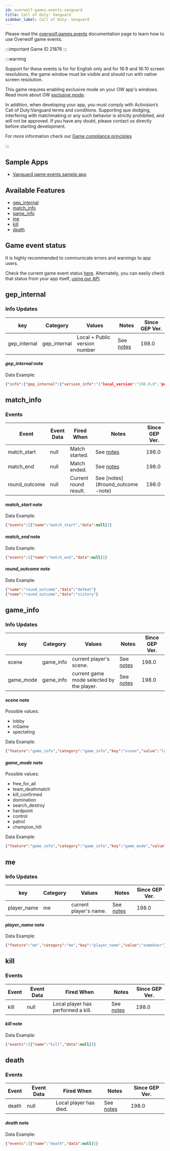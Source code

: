 ```yaml
---
id: overwolf-games-events-vanguard
title: Call of Duty: Vanguard
sidebar_label: Call of Duty: Vanguard
---
```


Please read the [overwolf.games.events](overwolf-games-events) documentation page to learn how to use Overwolf game events.

:::important Game ID
21876
:::

:::warning

Support for these events is for for English only and for 16:9 and 16:10 screen resolutions, the game window must be visible and should run with native screen resolution. 

This game requires enabling exclusive mode on your OW app's windows. Read more about OW [exclusive mode](../topics/exclusive-mode).

In addition, when developing your app, you must comply with Activision’s Call of Duty:Vanguard terms and conditions. Supporting que dodging, interfering with matchmaking or any such behavior is strictly prohibited, and will not be approved. If you have any doubt, please contact us directly before starting development.

For more information check our [Game compliance principles](https://overwolf.github.io/docs/start/game-compliance-guiding-principles)

:::

## Sample Apps
* [Vanguard game events sample app](https://github.com/overwolf/events-sample-apps)

## Available Features

* [gep_internal](#gep_internal)
* [match_info](#match_info)
* [game_info](#game_info)
* [me](#me)
* [kill](#kill)
* [death](#death)

## Game event status

It is highly recommended to communicate errors and warnings to app users. 

Check the current game event status [here](../status/all). Alternately, you can easily check that status from your app itself, [using our API](../topics/howto-check-events-status-from-app).

## gep_internal

### Info Updates

key          | Category    | Values                    | Notes                 | Since GEP Ver. |
------------ | ------------| ------------------------- | --------------------- | ------------- | 
gep_internal | gep_internal| Local + Public version number|See [notes](#gep_internal-note)|   198.0       |

#### *gep_internal* note

Data Example:

```json
{"info":{"gep_internal":{"version_info":"{"local_version":"198.0.0","public_version":"198.0.0","is_updated":true}"}},"feature":"gep_internal"}
```

## match_info

### Events

Event        | Event Data        | Fired When   | Notes              | Since GEP Ver. |
-------------| ------------------| ------------ | ------------------ | ---------------|
match_start  | null              | Match started.| See [notes](#match_start-note)     | 198.0 |
match_end    | null              | Match ended. | See [notes](#match_end-note)        | 198.0 |
round_outcome    | null              | Current round result. | See [notes](#round_outcome -note)        | 198.0 |


#### *match_start* note

Data Example:

```json
{"events":[{"name":"match_start","data":null}]}
```

#### *match_end* note

Data Example:

```json
{"events":[{"name":"match_end","data":null}]}
```

#### *round_outcome* note

Data Example:

```json
{"name":"round_outcome","data":"defeat"}
{"name":"round_outcome","data":"victory"}
```

## game_info

### Info Updates

key          | Category    | Values                    | Notes                 | Since GEP Ver. |
------------ | ------------| ------------------------- | --------------------- | ------------- | 
scene| game_info   | current player's scene. |See [notes](#scene-note)|   198.0       |
game_mode| game_info   | current game mode selected by the player. |See [notes](#game_mode-note)|   198.0       |

#### *scene* note
Possible values:
* lobby
* inGame
* spectating

Data Example:

```json
{"feature":"game_info","category":"game_info","key":"scene","value":"lobby"}
```

#### *game_mode* note
Possible values:
* free_for_all 
* team_deathmatch 
* kill_confirmed 
* domination 
* search_destroy 
* hardpoint 
* control 
* patrol 
* champion_hill 

Data Example:

```json
{"feature":"game_info","category":"game_info","key":"game_mode","value":"domination"}
```

## me

### Info Updates

key          | Category    | Values                    | Notes                 | Since GEP Ver. |
------------ | ------------| ------------------------- | --------------------- | ------------- | 
player_name| me   | current player's name. |See [notes](#player_name-note)|   198.0       |

#### *player_name* note
Data Example:

```json
{"feature":"me","category":"me","key":"player_name","value":"someUser"}
```

## kill

### Events

Event        | Event Data        | Fired When   | Notes              | Since GEP Ver. |
-------------| ------------------| ------------ | ------------------ | ---------------|
kill         | null              | Local player has performed a kill.| See [notes](#kill-note)     | 198.0 |


#### *kill* note

Data Example:

```json
{"events":[{"name":"kill","data":null}]}
```

## death

### Events

Event        | Event Data        | Fired When   | Notes              | Since GEP Ver. |
-------------| ------------------| ------------ | ------------------ | ---------------|
death        | null              | Local player has died.| See [notes](#death-note)     | 198.0 |

#### *death* note

Data Example:

```json
{"events":[{"name":"death","data":null}]}
```
